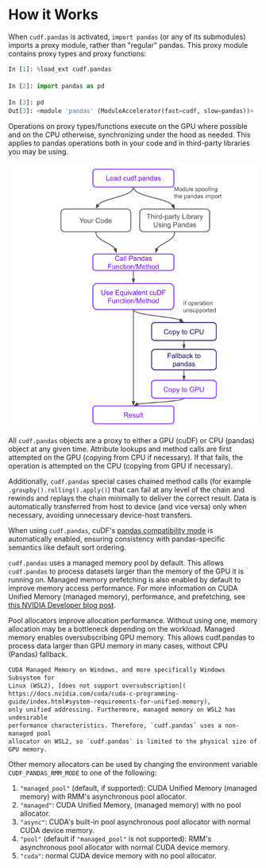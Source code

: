 # How it Works

When `cudf.pandas` is activated, `import pandas` (or any of its
submodules) imports a proxy module, rather than "regular" pandas. This
proxy module contains proxy types and proxy functions:

```python
In [1]: %load_ext cudf.pandas

In [2]: import pandas as pd

In [3]: pd
Out[3]: <module 'pandas' (ModuleAccelerator(fast=cudf, slow=pandas))>
```

Operations on proxy types/functions execute on the GPU where
possible and on the CPU otherwise, synchronizing under the hood as
needed. This applies to pandas operations both in your code and
in third-party libraries you may be using.

![cudf-pandas-execution-flow](../_static/cudf-pandas-execution-flow.png)

All `cudf.pandas` objects are a proxy to either a GPU (cuDF) or CPU
(pandas) object at any given time. Attribute lookups and method calls
are first attempted on the GPU (copying from CPU if necessary).  If
that fails, the operation is attempted on the CPU (copying from GPU if
necessary).

Additionally, `cudf.pandas` special cases chained method calls (for
example `.groupby().rolling().apply()`) that can fail at any level of
the chain and rewinds and replays the chain minimally to deliver the
correct result. Data is automatically transferred from host to device
(and vice versa) only when necessary, avoiding unnecessary device-host
transfers.

When using `cudf.pandas`, cuDF's [pandas compatibility
mode](api.options) is automatically enabled, ensuring consistency with
pandas-specific semantics like default sort ordering.

`cudf.pandas` uses a managed memory pool by default. This allows `cudf.pandas` to process datasets larger than the memory of the GPU it is running on. Managed memory prefetching is also enabled by default to improve memory access performance. For more information on CUDA Unified Memory (managed memory), performance, and prefetching, see [this NVIDIA Developer blog post](https://developer.nvidia.com/blog/improving-gpu-memory-oversubscription-performance/).

Pool allocators improve allocation performance. Without using one, memory
allocation may be a bottleneck depending on the workload. Managed memory
enables oversubscribing GPU memory. This allows cudf.pandas to process
data larger than GPU memory in many cases, without CPU (Pandas) fallback.

```{note}
CUDA Managed Memory on Windows, and more specifically Windows Subsystem for
Linux (WSL2), [does not support oversubscription](
https://docs.nvidia.com/cuda/cuda-c-programming-guide/index.html#system-requirements-for-unified-memory),
only unified addressing. Furthermore, managed memory on WSL2 has undesirable
performance characteristics. Therefore, `cudf.pandas` uses a non-managed pool
allocator on WSL2, so `cudf.pandas` is limited to the physical size of GPU memory.
```

Other memory allocators can be used by changing the environment
variable `CUDF_PANDAS_RMM_MODE` to one of the following:

1. `"managed_pool"` (default, if supported): CUDA Unified Memory (managed memory) with RMM's asynchronous pool allocator.
2. `"managed"`: CUDA Unified Memory, (managed memory) with no pool allocator.
3. `"async"`: CUDA's built-in pool asynchronous pool allocator with normal CUDA device memory.
4. `"pool"` (default if `"managed_pool"` is not supported): RMM's asynchronous pool allocator with normal CUDA device memory.
5. `"cuda"`: normal CUDA device memory with no pool allocator.
